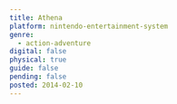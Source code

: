 ```yaml
---
title: Athena
platform: nintendo-entertainment-system
genre:
  - action-adventure
digital: false
physical: true
guide: false
pending: false
posted: 2014-02-10
---
```

